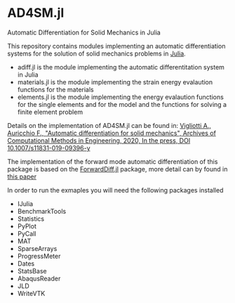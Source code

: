 # AD4SM.jl
Automatic Differentiation for Solid Mechanics in Julia

This repository contains modules implementing an automatic differentiation systems for the solution of solid mechanics problems in [Julia](https://github.com/JuliaLang/julia).

- adiff.jl			 is the module implementing the automatic differentitation system in Julia
- materials.jl   is the module implementing the strain energy evalaution functions for the materials
- elements.jl    is the module implementing the energy evalaution functions for the single elements and for the model and the functions for solving a finite element problem

Details on the implementation of AD4SM.jl can be found in: 
[Vigliotti A., Auricchio F., "Automatic differentiation for solid mechanics", Archives of Computational Methods in Engineering, 2020, In the press, DOI 10.1007/s11831-019-09396-y](https://rdcu.be/b0yx2)


The implementation of the forward mode automatic differentiation of this package is based on the [ForwardDiff.jl](https://github.com/JuliaDiff/ForwardDiff.jl) package, more detail can by found in [this paper](https://arxiv.org/abs/1607.07892)

In order to run the exmaples you will need the following packages installed

  - IJulia
  - BenchmarkTools
  - Statistics
  - PyPlot
  - PyCall
  - MAT
  - SparseArrays
  - ProgressMeter
  - Dates
  - StatsBase
  - AbaqusReader
  - JLD
  - WriteVTK
